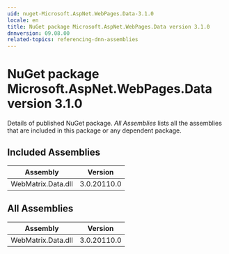 ```yaml
---
uid: nuget-Microsoft.AspNet.WebPages.Data-3.1.0
locale: en
title: NuGet package Microsoft.AspNet.WebPages.Data version 3.1.0
dnnversion: 09.08.00
related-topics: referencing-dnn-assemblies
---
```


# NuGet package Microsoft.AspNet.WebPages.Data version 3.1.0
Details of published NuGet package.
*All Assemblies* lists all the assemblies that are included in this package or any dependent package.

## Included Assemblies

|Assembly|Version|
|---|---|
|WebMatrix.Data.dll|3.0.20110.0|

## All Assemblies

|Assembly|Version|
|---|---|
|WebMatrix.Data.dll|3.0.20110.0|

